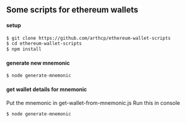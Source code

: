 ## Some scripts for ethereum wallets

#### setup
```bash
$ git clone https://github.com/arthcp/ethereum-wallet-scripts
$ cd ethereum-wallet-scripts
$ npm install
```

#### generate new mnemonic
```bash
$ node generate-mnemonic
```

#### get wallet details for mnemonic
Put the mnemonic in get-wallet-from-mnemonic.js
Run this in console
```bash
$ node generate-mnemonic
```
